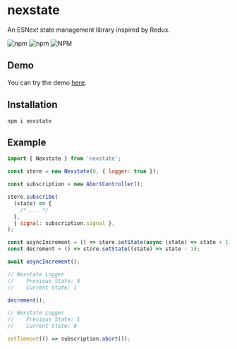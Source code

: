 # nexstate

An ESNext state management library inspired by Redux.

![npm](https://img.shields.io/npm/v/nexstate)
![npm](https://img.shields.io/npm/dw/nexstate)
![NPM](https://img.shields.io/npm/l/nexstate)

## Demo

You can try the demo [here](https://codepen.io/Hawmed/pen/PopmeOp).

## Installation

```
npm i nexstate
```

## Example

```js
import { Nexstate } from 'nexstate';

const store = new Nexstate(0, { logger: true });

const subscription = new AbortController();

store.subscribe(
  (state) => {
    /* ... */
  },
  { signal: subscription.signal },
);

const asyncIncrement = () => store.setState(async (state) => state + 1);
const decrement = () => store.setState((state) => state - 1);

await asyncIncrement();

// Nexstate Logger
//    Previous State: 0
//    Current State: 1

decrement();

// Nexstate Logger
//    Previous State: 1
//    Current State: 0

setTimeout(() => subscription.abort());
```
